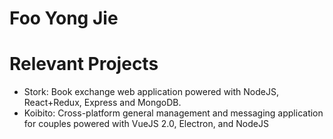 # Foo Yong Jie

# Relevant Projects
- Stork: Book exchange web application powered with NodeJS, React+Redux, Express and MongoDB.
- Koibito: Cross-platform general management and messaging application for couples powered with VueJS 2.0, Electron, and NodeJS

